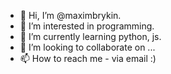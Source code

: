 - 👋 Hi, I’m @maximbrykin.
- 👀 I’m interested in programming.
- 🌱 I’m currently learning python, js.
- 💞️ I’m looking to collaborate on ...
- 📫 How to reach me - via email :)

<!---
maximbrykin/maximbrykin is a ✨ special ✨ repository because its `README.md` (this file) appears on your GitHub profile.
You can click the Preview link to take a look at your changes.
--->
